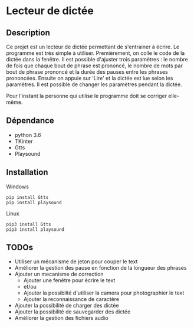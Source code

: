 # Lecteur de dictée

## Description

Ce projet est un lecteur de dictée permettant de s'entrainer à écrire. Le programme est très simple à utiliser. Premièrement, on colle le code de la dictée dans la fenêtre. Il est possible d'ajuster trois paramètres : le nombre de fois que chaque bout de phrase est prononcé, le nombre de mots par bout de phrase prononcé et la durée des pauses entre les phrases prononcées. Ensuite on appuie sur 'Lire' et la dictée est lue selon les paramètres. Il est possible de changer les paramètres pendant la dictée. 

Pour l'instant la personne qui utilise le programme doit se corriger elle-même.

## Dépendance

* python 3.6 
* TKinter 
* Gtts 
* Playsound

## Installation

Windows 
```
pip install Gtts
pip install playsound 
```

Linux 
```
pip3 install Gtts
pip3 install playsound 
```

## TODOs

* Utiliser un mécanisme de jeton pour couper le text 
* Améliorer la gestion des pause en fonction de la longueur des phrases 
* Ajouter un mecanisme de correction 
    * Ajouter une fenêtre pour écrire le text 
    * et/ou 
    * Ajouter la possiblité d'utiliser la camera pour photographier le text 
    * Ajouter la reconnaissance de caractère 
* Ajouter la possibilité de charger des dictée 
* Ajouter la possibilité de sauvegarder des dictée 
* Améliorer la gestion des fichiers audio
